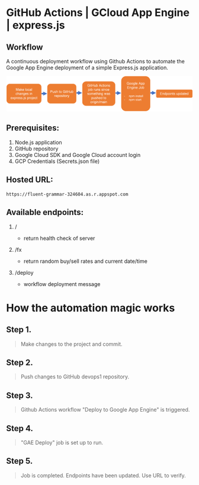 <h1>GitHub Actions | GCloud App Engine | express.js</h1>

## Workflow

<p>A continuous deployment workflow using Github Actions to automate the Google App Engine deployment of a simple Express.js application.</p>

![Flow](/assets/flow.png)

## Prerequisites:
1. Node.js application
2. GitHub repository
3. Google Cloud SDK and Google Cloud account login
4. GCP Credentials (Secrets.json file) 


## Hosted URL:

    https://fluent-grammar-324604.as.r.appspot.com

## Available endpoints:

1. /
    - return health check of server

2. /fx
    - return random buy/sell rates and current date/time

3. /deploy
    - workflow deployment message

# How the automation magic works

## Step 1.
>Make changes to the project and commit.

## Step 2.
>Push changes to GitHub devops1 repository.

## Step 3.
>Github Actions workflow "Deploy to Google App Engine" is triggered.

## Step 4.
>"GAE Deploy" job is set up to run.

## Step 5.
> Job is completed. Endpoints have been updated. Use URL to verify.



